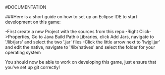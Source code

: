 #DOCUMENTATION

###Here is a short guide on how to set up an Eclipse IDE to start development on this game:

-First create a new Project with the sources from this repo
-Right Click->Properties, Go to Java Build Path->Libraries, click Add Jars, navigate to '/lib/jars' and select the two '.jar' files
-Click the little arrow next to 'lwjgl.jar' and edit the native, navigate to '/lib/natives' and select the folder for your operating system

You should now be able to work on developing this game, just ensure that you've set up git correctly!
